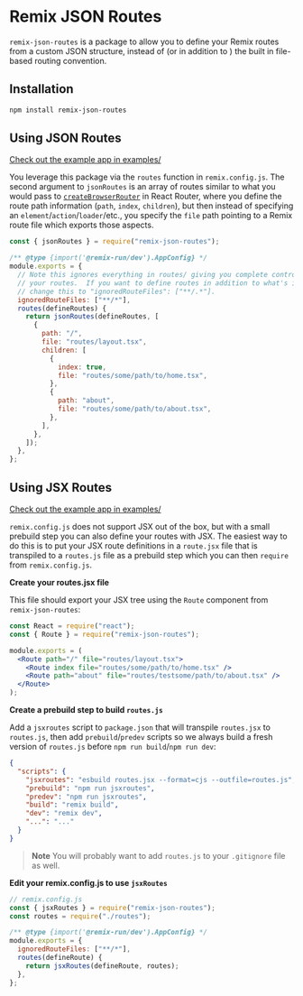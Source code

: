 # Remix JSON Routes

`remix-json-routes` is a package to allow you to define your Remix routes from a custom JSON structure, instead of (or in addition to ) the built in file-based routing convention.

## Installation

```sh
npm install remix-json-routes
```

## Using JSON Routes

[Check out the example app in examples/](examples/remix-json-routes)

You leverage this package via the `routes` function in `remix.config.js`. The second argument to `jsonRoutes` is an array of routes similar to what you would pass to [`createBrowserRouter`](https://reactrouter.com/en/main/routers/create-browser-router) in React Router, where you define the route path information (`path`, `index`, `children`), but then instead of specifying an `element`/`action`/`loader`/etc., you specify the `file` path pointing to a Remix route file which exports those aspects.

```js
const { jsonRoutes } = require("remix-json-routes");

/** @type {import('@remix-run/dev').AppConfig} */
module.exports = {
  // Note this ignores everything in routes/ giving you complete control over
  // your routes.  If you want to define routes in addition to what's in routes/,
  // change this to "ignoredRouteFiles": ["**/.*"].
  ignoredRouteFiles: ["**/*"],
  routes(defineRoutes) {
    return jsonRoutes(defineRoutes, [
      {
        path: "/",
        file: "routes/layout.tsx",
        children: [
          {
            index: true,
            file: "routes/some/path/to/home.tsx",
          },
          {
            path: "about",
            file: "routes/some/path/to/about.tsx",
          },
        ],
      },
    ]);
  },
};
```

## Using JSX Routes

[Check out the example app in examples/](examples/remix-jsx-routes)

`remix.config.js` does not support JSX out of the box, but with a small prebuild step you can also define your routes with JSX. The easiest way to do this is to put your JSX route definitions in a `route.jsx` file that is transpiled to a `routes.js` file as a prebuild step which you can then `require` from `remix.config.js`.

**Create your routes.jsx file**

This file should export your JSX tree using the `Route` component from `remix-json-routes`:

```jsx
const React = require("react");
const { Route } = require("remix-json-routes");

module.exports = (
  <Route path="/" file="routes/layout.tsx">
    <Route index file="routes/some/path/to/home.tsx" />
    <Route path="about" file="routes/testsome/path/to/about.tsx" />
  </Route>
);
```

**Create a prebuild step to build `routes.js`**

Add a `jsxroutes` script to `package.json` that will transpile `routes.jsx` to `routes.js`, then add `prebuild`/`predev` scripts so we always build a fresh version of `routes.js` before `npm run build`/`npm run dev`:

```json
{
  "scripts": {
    "jsxroutes": "esbuild routes.jsx --format=cjs --outfile=routes.js",
    "prebuild": "npm run jsxroutes",
    "predev": "npm run jsxroutes",
    "build": "remix build",
    "dev": "remix dev",
    "...": "..."
  }
}
```

> **Note**
> You will probably want to add `routes.js` to your `.gitignore` file as well.

**Edit your remix.config.js to use `jsxRoutes`**

```js
// remix.config.js
const { jsxRoutes } = require("remix-json-routes");
const routes = require("./routes");

/** @type {import('@remix-run/dev').AppConfig} */
module.exports = {
  ignoredRouteFiles: ["**/*"],
  routes(defineRoute) {
    return jsxRoutes(defineRoute, routes);
  },
};
```
